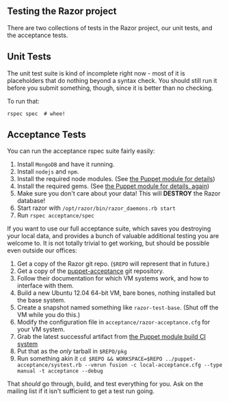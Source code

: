 Testing the Razor project
-------------------------

There are two collections of tests in the Razor project, our unit tests, and the acceptance tests.

## Unit Tests

The unit test suite is kind of incomplete right now - most of it is
placeholders that do nothing beyond a syntax check.  You should still run it
before you submit something, though, since it is better than no checking.

To run that:

    rspec spec  # whee!


## Acceptance Tests

You can run the acceptance rspec suite fairly easily:

1. Install `MongoDB` and have it running.
2. Install `nodejs` and `npm`.
3. Install the required node modules.  (See [the Puppet module for details](https://github.com/puppetlabs/puppetlabs-razor/blob/master/manifests/nodejs.pp))
4. Install the required gems.  (See [the Puppet module for details, again](https://github.com/puppetlabs/puppetlabs-razor/blob/master/manifests/ruby.pp))
5. Make sure you don't care about your data!  This will **DESTROY** the Razor database!
6. Start razor with `/opt/razor/bin/razor_daemons.rb start`
7. Run `rspec acceptance/spec`

If you want to use our full acceptance suite, which saves you destroying your
local data, and provides a bunch of valuable additional testing you are
welcome to.  It is not totally trivial to get working, but should be possible
even outside our offices:

1. Get a copy of the Razor git repo.  (`$REPO` will represent that in future.)
2. Get a copy of the [puppet-acceptance](https://github.com/puppetlabs/puppet-acceptance) git repository.
3. Follow their documentation for which VM systems work, and how to interface with them.
4. Build a new Ubuntu 12.04 64-bit VM, bare bones, nothing installed but the base system.
5. Create a snapshot named something like `razor-test-base`.  (Shut off the VM while you do this.)
6. Modify the configuration file in `acceptance/razor-acceptance.cfg` for your VM system.
7. Grab the latest successful artifact from [the Puppet module build CI system](https://jenkins.puppetlabs.com/job/Puppet%20Module%20-%20razor%20-%20package%20build/)
8. Put that as the *only* tarball in `$REPO/pkg`
9. Run something akin it `cd $REPO && WORKSPACE=$REPO ../puppet-acceptance/systest.rb --vmrun fusion -c local-acceptance.cfg --type manual -t acceptance --debug`

That *should* go through, build, and test everything for you.  Ask on the mailing list if it isn't sufficient to get a test run going.

